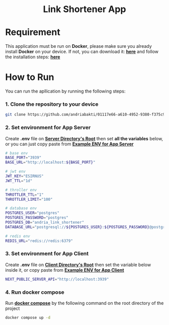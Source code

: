 <h1 align="center">Link Shortener App</h1>

# Requirement

This application must be run on <b>Docker</b>, please make sure you already install <b>Docker</b> on your device.
If not, you can download it: <b>[here](https://www.docker.com/get-started/)</b> and follow the installation steps: <b>[here](https://docs.docker.com/desktop/?_gl=1*t76e54*_ga*MTUwMzIxODczOS4xNzA3NjMzMjEy*_ga_XJWPQMJYHQ*MTcwNzc0NDQwMi4xMi4xLjE3MDc3NDQ0MjMuMzkuMC4w)</b>

# How to Run

You can run the apllication by running the following steps:

### 1. Clone the repository to your device

```sh
git clone https://github.com/andriabakti/01117e66-a610-4952-9380-f375c91a85ee
```

### 2. Set environment for App Server

Create <b>.env</b> file on <b>[Server Directory's Root](./apps/client)</b> then set <b>all the variables</b> below, or you can just copy paste from <b>[Example ENV for App Server](./apps/server/.env.example)</b>

```sh
# base env
BASE_PORT="3939"
BASE_URL="http://localhost:${BASE_PORT}"

# jwt env
JWT_KEY="ESIRNUS"
JWT_TTL="1d"

# throller env
THROTTLER_TTL="1"
THROTTLER_LIMIT="100"

# database env
POSTGRES_USER="postgres"
POSTGRES_PASSWORD="postgres"
POSTGRES_DB="andria_link_shortener"
DATABASE_URL="postgresql://${POSTGRES_USER}:${POSTGRES_PASSWORD}@postgres:5432/${POSTGRES_DB}?schema=public"

# redis env
REDIS_URL="redis://redis:6379"
```

### 3. Set environment for App Client

Create <b>.env</b> file on <b>[Client Directory's Root](./apps/client)</b> then set the variable below inside it, or copy paste from <b>[Example ENV for App Client](./apps/client/.env.example)</b>

```sh
NEXT_PUBLIC_SERVER_API="http://localhost:3939"
```

### 4. Run docker compose

Run <b>[docker compose](./docker-compose.yml)</b> by the following command on the root directory of the project

```sh
docker compose up -d
```
